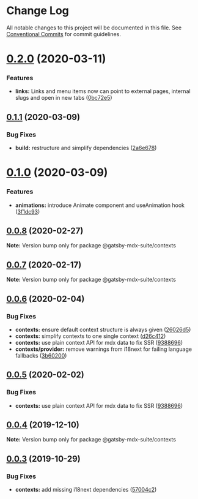 # Change Log

All notable changes to this project will be documented in this file.
See [Conventional Commits](https://conventionalcommits.org) for commit guidelines.

# [0.2.0](https://github.com/axe312ger/gatsby-suite-mdx/compare/@gatsby-mdx-suite/contexts@0.1.1...@gatsby-mdx-suite/contexts@0.2.0) (2020-03-11)


### Features

* **links:** Links and menu items now can point to external pages, internal slugs and open in new tabs ([0bc72e5](https://github.com/axe312ger/gatsby-suite-mdx/commit/0bc72e5128aed977f0834bc3e237fc96a169894d))





## [0.1.1](https://github.com/axe312ger/gatsby-mdx-suite/compare/@gatsby-mdx-suite/contexts@0.1.0...@gatsby-mdx-suite/contexts@0.1.1) (2020-03-09)


### Bug Fixes

* **build:** restructure and simplify dependencies ([2a6e678](https://github.com/axe312ger/gatsby-mdx-suite/commit/2a6e6784431358d1bc05f76912455c28ed565db0))





# [0.1.0](https://github.com/axe312ger/gatsby-mdx-suite/compare/@gatsby-mdx-suite/contexts@0.0.8...@gatsby-mdx-suite/contexts@0.1.0) (2020-03-09)


### Features

* **animations:** introduce Animate component and useAnimation hook ([3f1dc93](https://github.com/axe312ger/gatsby-mdx-suite/commit/3f1dc93ce4e2f57718c8f94a9f96aadc6b94014b))





## [0.0.8](https://github.com/axe312ger/gatsby-mdx-suite/compare/@gatsby-mdx-suite/contexts@0.0.7...@gatsby-mdx-suite/contexts@0.0.8) (2020-02-27)

**Note:** Version bump only for package @gatsby-mdx-suite/contexts





## [0.0.7](https://github.com/axe312ger/gatsby-mdx-suite/compare/@gatsby-mdx-suite/contexts@0.0.6...@gatsby-mdx-suite/contexts@0.0.7) (2020-02-17)

**Note:** Version bump only for package @gatsby-mdx-suite/contexts





## [0.0.6](https://github.com/axe312ger/gatsby-mdx-suite/compare/@gatsby-mdx-suite/contexts@0.0.4...@gatsby-mdx-suite/contexts@0.0.6) (2020-02-04)


### Bug Fixes

* **contexts:** ensure default context structure is always given ([26026d5](https://github.com/axe312ger/gatsby-mdx-suite/commit/26026d5f95fbb9d7bcb7cd13b333097536ce0f9c))
* **contexts:** simplify contexts to one single context ([d26c412](https://github.com/axe312ger/gatsby-mdx-suite/commit/d26c412b7f7b88840c594b45d25520251d0baef2))
* **contexts:** use plain context API for mdx data to fix SSR ([9388696](https://github.com/axe312ger/gatsby-mdx-suite/commit/93886969ac565384653f754b7488f95c2a26b3d6))
* **contexts/provider:** remove warnings from i18next for failing language fallbacks ([3b60200](https://github.com/axe312ger/gatsby-mdx-suite/commit/3b602005eb67f212becd45fb80a5e295c4b053d0))





## [0.0.5](https://github.com/axe312ger/gatsby-mdx-suite/compare/@gatsby-mdx-suite/contexts@0.0.4...@gatsby-mdx-suite/contexts@0.0.5) (2020-02-02)


### Bug Fixes

* **contexts:** use plain context API for mdx data to fix SSR ([9388696](https://github.com/axe312ger/gatsby-mdx-suite/commit/93886969ac565384653f754b7488f95c2a26b3d6))





## [0.0.4](https://github.com/axe312ger/gatsby-mdx-suite/compare/@gatsby-mdx-suite/contexts@0.0.3...@gatsby-mdx-suite/contexts@0.0.4) (2019-12-10)

**Note:** Version bump only for package @gatsby-mdx-suite/contexts





## [0.0.3](https://github.com/axe312ger/gatsby-mdx-suite/compare/@gatsby-mdx-suite/contexts@0.0.2...@gatsby-mdx-suite/contexts@0.0.3) (2019-10-29)


### Bug Fixes

* **contexts:** add missing i18next dependencies ([57004c2](https://github.com/axe312ger/gatsby-mdx-suite/commit/57004c2cef17ece9d13febd166e8b224ef5cadb5))

